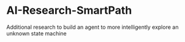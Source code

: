 # AI-Research-SmartPath
Additional research to build an agent to more intelligently explore an unknown state machine
